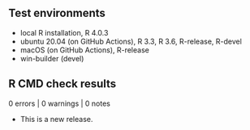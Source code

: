 ## Test environments
* local R installation, R 4.0.3
* ubuntu 20.04 (on GitHub Actions), R 3.3, R 3.6, R-release, R-devel
* macOS (on GitHub Actions), R-release
* win-builder (devel)

## R CMD check results

0 errors | 0 warnings | 0 notes

* This is a new release.
